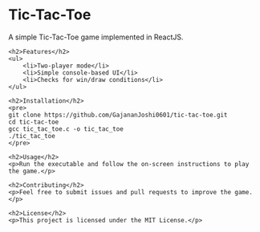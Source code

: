 <!DOCTYPE html>
<html lang="en">
<head>
    <meta charset="UTF-8">
    <meta name="viewport" content="width=device-width, initial-scale=1.0">
</head>
<body>
    <h1>Tic-Tac-Toe</h1>
    <p>A simple Tic-Tac-Toe game implemented in ReactJS.</p>
    
    <h2>Features</h2>
    <ul>
        <li>Two-player mode</li>
        <li>Simple console-based UI</li>
        <li>Checks for win/draw conditions</li>
    </ul>
    
    <h2>Installation</h2>
    <pre>
    git clone https://github.com/GajananJoshi0601/tic-tac-toe.git
    cd tic-tac-toe
    gcc tic_tac_toe.c -o tic_tac_toe
    ./tic_tac_toe
    </pre>
    
    <h2>Usage</h2>
    <p>Run the executable and follow the on-screen instructions to play the game.</p>
    
    <h2>Contributing</h2>
    <p>Feel free to submit issues and pull requests to improve the game.</p>
    
    <h2>License</h2>
    <p>This project is licensed under the MIT License.</p>
</body>
</html>
